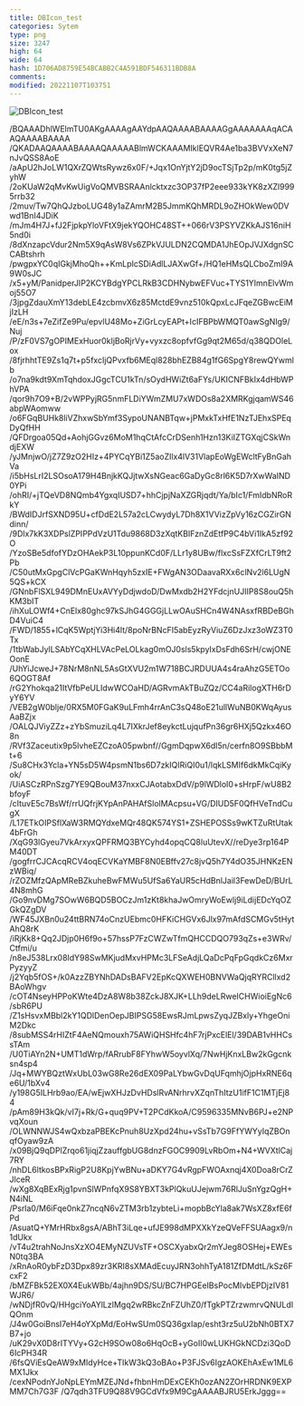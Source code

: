 ```yaml
---
title: DBIcon_test
categories: Sytem
type: png
size: 3247
high: 64
wide: 64
hash: 1D706AD8759E54BCABB2C4A591BDF546311BDB8A
comments: 
modified: 20221107T103751
---
```

![DBIcon_test][1]

[1]: data:image/png;base64,/iVBORw0KGgoAAAANSUhEUgAAAEAAAABACAYAAAHdbkFIAAAABGdBTUEAALGPC/xh
/BQAAADhlWElmTU0AKgAAAAgAAYdpAAQAAAABAAAAGgAAAAAAAqACAAQAAAABAAAA
/QKADAAQAAAABAAAAQAAAAABlmWCKAAAMIklEQVR4Ae1ba3BVVxXeN7nJvQSS8AoE
/aApU2hJoLW1QXrZQWtsRywz6x0F/+Jqx1OnYjtY2jD9ocTSjTp2p/mK0tg5jZyhW
/2oKUaW2qMvKwUigVoQMVBSRAAnlcktxzc3OP37fP2eee933kYK8zXZl9995rrb32
/2muv/Tw7QhQJzboLUG48y1aZAmrM2B5JmmKQhMRDL9oZHOkWew0DVwd1BnI4JDiK
/mJm4H7J+fJ2FjpkpYloVFtX9jekYQOHC48ST++066rV3PSYVZKkAJS16niH5nd0i
/8dXnzapcVdur2Nm5X9qAsW8Vs6ZPkVJULDN2CQMDA1JhEOpJVJXdgnSCCABtshrh
/pwgpxYC0qIGkjMhoQh++KmLpIcSDiAdlLJAXwGf+/HQ1eHMsQLCboZmI9A9W0sJC
/x5+yM/PanidperJIP2KCYBdgYPCLRkB3CDHNybwEFVuc+TYS1YImnElvWmoj55O7
/3jpgZdauXmY13debLE4zcbmvX6z85MctdE9vnz510kQpxLcJFqeZGBwcEiMjIzLH
/eE/n3s+7eZifZe9Pu/epvlU48Mo+ZiGrLcyEAPt+IcIFBPbWMQT0awSgNIg9/Nuj
/P/zF0VS7gOPIMExHuor0kIjBoRjrVy+vyxzc8opfvfGg9qt2M65d/q38QDOleLox
/8fjrhhtTE9Zs1q7t+p5fxcIjQPvxfb6MEql828bhEZB84g1fG6SpgY8rewQYwmlb
/o7na9kdt9XmTqhdoxJGgcTCU1kTn/sOydHWiZt6aFYs/UKICNFBkIx4dHbWPhVPA
/qor9h7O9+B/2vWPPyjRG5nmFLDiYWmZMU7xWDOs8a2XMRKgjqamWS46abpWAomww
/o6FGqBUHk8liVZhxwSbYmf3SypoUNANBTqw+jPMxkTxHfE1NzTJEhxSPEqDyQfHH
/QFDrgoa05Qd+AohjGGvz6MoM1hqCtAfcCrDSenh1Hzn13KiIZTGXqjCSkWndjEXW
/yJMnjwO/jZ7Z9zO2HIz+4PYCqYBi1Z5aoZIlx4lV31VlapEoWgEWcltFyBnGahVa
/i5bHsLrI2LSOsoA179H4BnjkKQJjtwXsNGeac6GaDyGc8rl6K5D7rXwWaIND0YPi
/ohRI/+jTQeVD8NQmb4YgxqIUSD7+hhCjpjNaXZGRjqdt/Ya/bIc1/FmIdbNRoRkY
/BWdIDJrfSXND95U+cfDdE2L57a2cLCwydyL7Dh8X1VVizZpVy16zCGZirGNdinn/
/9Dlx7kK3XDPslZPIPPdVzU1Tdu9868D3zXqtKBIFznZdEtfP9C4bVi1IkA5zf92O
/YzoSBe5dfofYDzOHAekP3L10ppunKCd0F/LLr1y8UBw/flxcSsFZXfCrLT9ft2Pb
/C50utMxGpgClVcPGaKWnHqyh5zxIE+FWgAN3ODaavaRXx6clNv2l6LUgN5QS+kCX
/GNnbFlSXL949DMnEUxAVYyDdjwdoD/DwMxdb2H2YFdcjnUJIIP8S8ouQ5hKM3bIT
/ihXuLOWf4+CnElx80ghc97kSJhG4GGGjLLwOAuSHCn4W4NAsxfRBDeBGhD4VuiC4
/FWD/1855+lCqK5WptjYi3Hi4lt/8poNrBNcFI5abEyzRyViuZ6DzJxz3oWZ3T0Tx
/1tbWabJylLSAbYCqXHLVAcPeLOLkag0mOJ0sls5kpyIxDsFdh6SrH/cwjONEOonE
/UhYiJcweJ+78NrM8nNL5AsGtXVU2m1W718BCJRDUUA4s4raAhzG5ETOo6QOGT8Af
/rG2Yhokqa21ItVfbPeULIdwWCOaHD/AGRvmAkTBuZQz/CC4aRilogXTH6rDyY6YV
/VEB2gW0blje/0RX5M0FGaK9uLFmh4rrAnC3sQ48oE21ullWuNB0KWqAyusAaBZjx
/OALQJViyZZz+zYbSmuziLq4L7IXkrJef8eykctLujqufPn36gr6HXj5Qzkx46O8n
/RVf3Zaceutix9p5lvheEZCzoA05pwbnf//GgmDqpwX6dI5n/cerfn8O9SBbbMt+6
/Su8CHx3Ycla+YN5sD5W4psmN1bs6D7zkIQIRiQI0u1/lqkLSMIf6dkMkCqiKyok/
/UiASCzRPnSzg7YE9QBouM37nxxCJAotabxDdV/p9lWDloI0+sHrpF/wU8B2bfoyF
/cItuvE5c7BsWf/rrUQfrjKYpAnPAHAfSlolMAcpsu+VG/DIUD5F0QfHVeTndCugX
/L17ETkOIPSflXaW3RMQYdxeMQr48QK574YS1+ZSHEPOSSs9wKTZuRtUtak4bFrGh
/XqG93lGyeu7VkArxyxQPFRMQ3BYCyhd4opqCQ8luUtevX//reDye3rp164PM40DT
/gogfrrCJCAcqRCV4oqECVKaYMBF8N0EBffv27c8jvQ5h7Y4dO35JHNKzENzWBiq/
/rZOZMfzQApMReBZkuheBwFMWu5UfSa6YaUR5cHdBnlJail3FewDeD/BUrL4N8mhG
/Go9nvDMg7SOwW6BQD5BOCzJm1zKt8khaJwOmryWoEwlj9iLdijEDcYqOZGkQZgDV
/WF45JXBn0u24ttBRN74oCnzUEbmc0HFKiCHGVx6Jlx97mAfdSCMGv5tHytAhQ8rK
/iRjKk8+Qq2JDjp0H6f9o+57hssP7FzCWZwTfmQHCCDQO793qZs+e3WRv/Ctfmi/u
/n8eJ538Lrx08IdY98SwMKjudMxvHPMc3LFSeAdjLQaDcPqFpGqdkCz6MxrPyzyyZ
/j2Yqb5fOS+/k0AzzZBYNhDADsBAFV2EpKcQXWEH0BNVWaQjqRYRCllxd2BAoWhgv
/cOT4NseyHPPoKWte4DzA8W8b38ZckJ8XJK+LLh9deLRweICHWioiEgNc6/sbR6PU
/Z1sHsvxMBbl2kY1QDlDenOepJBIPSG58EwsRJmLpwsZyqJZBxly+YhgeOniM2Dkc
/8subMSS4rHIZtF4AeNQmouxh75AWiQHSHfc4hF7rjPxcElEl/39DAB1vHHCssTAm
/U0TiAYn2N+UMT1dWrp/fARrubF8FYhwW5oyvlXq/7NwHjKnxLBw2kGgcnksn4sp4
/Jq+MWYBQztWxUbL03wG8Re26dEX09PaLYbwGvDqUFqmhjOjpHxRNE6qe6U/1bXv4
/y198G5ILHrb9ao/EA/wEjwXHJzDvHDslRvANrhrvXZqnThItzU1ifF1C1MTjEj84
/pAm89H3kQk/vI7j+Rk/G+quq9PV+T2PCdKkoA/C9596335MNvB6PJ+e2NPvqXoun
/OLWNNWJS4wQxbzaPBEKcPnuh8UzXpd24hu+vSsTb7G9FfYWYyIqZBOnqfOyaw9zA
/x09BjQ9qDPlZrqo61jiqjZzauffgbUG8dnzFGOC9909LvRbOm+N4+WVXtlCaj7RY
/nhDL6ltkosBPxRigP2U8KpjYwBNu+aDKY7G4vRgpFWOAxnqj4X0Doa8rCrZJlceR
/wXg8XqBExRjg1pvnSlWPnfqX9S8YBXT3kPlQkuUJejwm76RlJuSnYgzQgH+N4iNL
/Psrla0/M6iFqe0nkZ7ncqN6vZTM3rb1zybteLi+mopbBcYla8ak7WsXZ8xfE6fPd
/AsuatQ+YMrHRbx8gsA/ABhT3iLqe+ufJE998dMPXXkYzeQVeFFSUAagx9/n1dUkx
/vT4u2trahNoJnsXzXO4EMyNZUVsTF+OSCXyabxQr2mYJeg8OSHej+EWEsN0tq3BA
/xRnAoR0ybFzD3Dpx89zr3KRI8sXMAdEcuyJRN3ohhTyA181ZfDMdtL/kSz6FcxF2
/bMZFBk52EX0X4EukWBb/4ajhn9DS/SU/BC7HPGEeIBsPocMIvbEPDjzIV81WJR6/
/wNDjfR0vQ/HHgciYoAYlLzIMgq2wRBkcZnFZUhZ0/fTgkPTZrzwmrvQNULdIQOnm
/J4w0GoiBnsI7eH4oYXpMd/EoHwSUm0SQ36gxIap/esht3rz5uU2bNh0BTX7B7+jo
/uK29vX0D8rITYVy+G2cH9SOw08o6HqOcB+yGoII0wLUKHGkNCDzi3QoD6IcPH34R
/6fsQViEsQeAW9xMIdyHce+TIkW3kQ3oBAo+P3FJSv6IgzAOKEhAxEw1ML6MX1Jkx
/cexNPodnYJoNpLEYmMZEJNd+fhbnHmDExCEKh0ozAN2ZOrHRDNK9EXPMM7Ch7G3F
/Q7qdh3TFU9Q88V9GCdVfx9M9CgAAAABJRU5ErkJggg==
